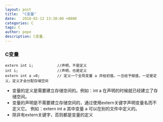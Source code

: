 ```yaml
---
layout: post
title:  "C变量"
date:   2018-02-12 13:38:00 +0800
categories: C
tags: C
author: pepe
description: C变量.
---
```


### **C变量**

```
extern int i;           //声明，不是定义
int i;                  //声明，也是定义
extern int a =0;        // 定义一个全局变量 a 并给初值。一旦给予赋值，一定是定义，定义才会分配存储空间
```

* 变量的定义是需要建立存储空间的。例如：int a 在声明的时候就已经建立了存储空间。
* 变量的声明是不需要建立存储空间的，通过使用extern关键字声明变量名而不定义它。 例如：extern int a 其中变量 a 可以在别的文件中定义的。
* 除非有extern关键字，否则都是变量的定义









